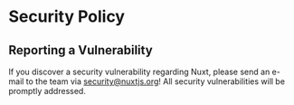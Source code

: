 # Security Policy

## Reporting a Vulnerability

If you discover a security vulnerability regarding Nuxt, please send an e-mail to the team via security@nuxtjs.org! All security vulnerabilities will be promptly addressed.
